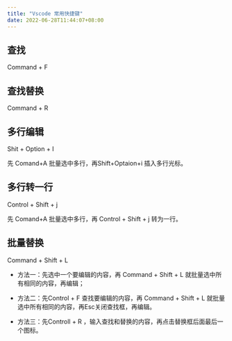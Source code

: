 ```yaml
---
title: "Vscode 常用快捷键"
date: 2022-06-28T11:44:07+08:00
---
```

## 查找

Command + F 

## 查找替换

Command + R 

## 多行编辑

Shit + Option + I 

先 Comand+A 批量选中多行，再Shift+Optaion+i 插入多行光标。

## 多行转一行

Control + Shift + j 

先 Comand+A 批量选中多行，再 Control + Shift + j 转为一行。

## 批量替换 

Command + Shift + L

- 方法一：先选中一个要编辑的内容，再 Command + Shift + L 就批量选中所有相同的内容，再编辑；
- 方法二：先Control + F 查找要编辑的内容，再 Command + Shift + L 就批量选中所有相同的内容，再Esc关闭查找框，再编辑。

- 方法三：先Controll + R ，输入查找和替换的内容，再点击替换框后面最后一个图标。

